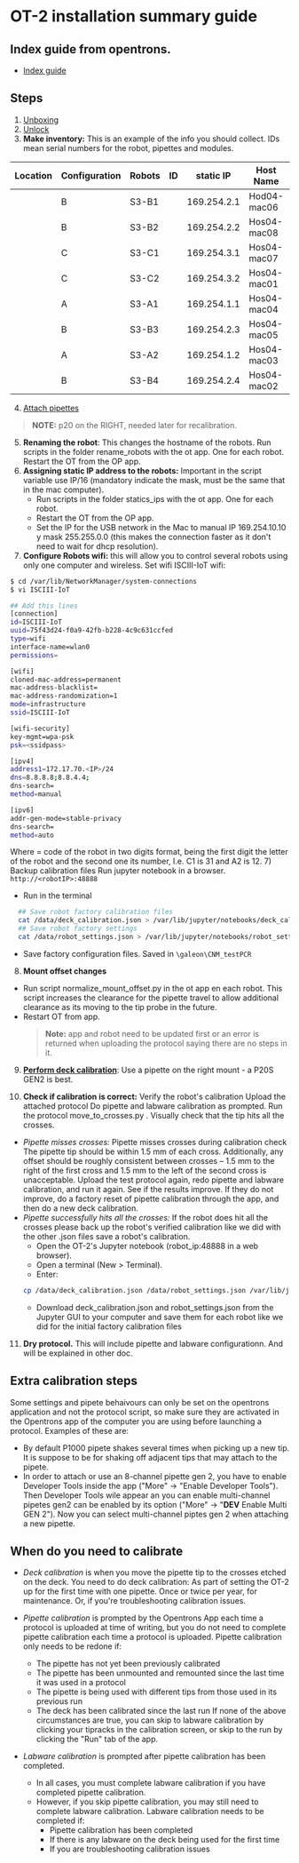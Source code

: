 # OT-2 installation summary guide
## Index guide from opentrons.
-   [Index guide](https://support.opentrons.com/en/collections/1559720-guide-for-getting-started-with-the-ot-2#6-calibrate-the-ot-2)
## Steps
1) [Unboxing](https://support.opentrons.com/en/articles/2687501-get-started-unbox-the-ot-2)
2) [Unlock](https://support.opentrons.com/en/articles/2687521-get-started-unlock-the-ot-2)
3) **Make inventory:** This is an example of the info you should collect. IDs mean serial numbers for the robot, pipettes and modules.

| Location | Configuration | Robots | ID | static IP | Host Name | Macbook Air MAC | Right pipette | RP ID | Left pipette | LP ID | Module 1 type | Module 1 ID |
|----------|---------------|--------|----|----------------|--------------|-----------------|---------------|-------|--------------|-------|---------------|-------------|
|          | B             | S3\-B1 |    | 169\.254\.2\.1 | Hod04\-mac06 |                 | pM300         |       | p1000        |       | Magnetic      |             |
|          | B             | S3\-B2 |    | 169\.254\.2\.2 | Hos04\-mac08 |                 | pM300         |       | p1000        |       | Magnetic      |             |
|          | C             | S3\-C1 |    | 169\.254\.3\.1 | Hos04\-mac07 |                 | p20           |       | p300         |       | Temperature   |             |
|          | C             | S3\-C2 |    | 169\.254\.3\.2 | Hos04\-mac01 |                 | p20           |       | p300         |       | Temperature   |             |
|          | A             | S3\-A1 |    | 169\.254\.1\.1 | Hos04\-mac04 |                 | p300          |       | p1000        |       |               |             |
|          | B             | S3\-B3 |    | 169\.254\.2\.3 | Hos04\-mac05 |                 | pM300         |       | p1000        |       | Magnetic      |             |
|          | A             | S3\-A2 |    | 169\.254\.1\.2 | Hos04\-mac03 |                 | p300          |       | p1000        |       |               |             |
|          | B             | S3\-B4 |    | 169\.254\.2\.4 | Hos04\-mac02 |                 | pM300         |       | p1000        |       | Magnetic      |             |

4) [Attach pipettes](https://support.opentrons.com/en/articles/2067321-get-started-attach-pipettes)
> **NOTE:** p20 on the RIGHT, needed later for recalibration.
5) **Renaming the robot**: This changes the hostname of the robots. Run scripts in the folder rename_robots with the ot app. One for each robot. Restart the OT from the OP app.
6) **Assigning static IP address to the robots:** Important in the script variable use IP/16 (mandatory indicate the mask, must be the same that in the mac computer).
    - Run scripts in the folder statics_ips with the ot app. One for each robot.
    - Restart the OT from the OP app.
    - Set the IP for the USB network in the Mac to manual IP 169.254.10.10 y mask 255.255.0.0 (this makes the connection faster as it don't need to wait for dhcp resolution).
7) **Configure Robots wifi:** this will allow you to control several robots using only one computer and wireless.
Set wifi ISCIII-IoT wifi:
```Bash
$ cd /var/lib/NetworkManager/system-connections
$ vi ISCIII-IoT

## Add this lines
[connection]
id=ISCIII-IoT
uuid=75f43d24-f0a9-42fb-b228-4c9c631ccfed
type=wifi
interface-name=wlan0
permissions=

[wifi]
cloned-mac-address=permanent
mac-address-blacklist=
mac-address-randomization=1
mode=infrastructure
ssid=ISCIII-IoT

[wifi-security]
key-mgmt=wpa-psk
psk=<ssidpass>

[ipv4]
address1=172.17.70.<IP>/24
dns=8.8.8.8;8.8.4.4;
dns-search=
method=manual

[ipv6]
addr-gen-mode=stable-privacy
dns-search=
method=auto
```
Where <IP> = code of the robot in two digits format, being the first digit the letter of the robot and the second one its number, I.e. C1 is 31 and A2 is 12.
7) Backup calibration files Run jupyter notebook in a browser.
`http://<robotIP>:48888`
-   Run in the terminal
```Bash
  ## Save robot factory calibration files
  cat /data/deck_calibration.json > /var/lib/jupyter/notebooks/deck_calibration_factory.json
  ## Save robot factory settings
  cat /data/robot_settings.json > /var/lib/jupyter/notebooks/robot_settings_factory.json
```
-   Save factory configuration files. Saved in `\galeon\CNM_testPCR`
8) **Mount offset changes**
-   Run script normalize_mount_offset.py in the ot app en each robot. This script increases the clearance for the pipette travel to allow additional clearance as its moving to the tip probe in the future.
- Restart OT from app.
    > **Note:** app and robot need to be updated first or an error is returned when uploading the protocol saying there are no steps in it.
9) [**Perform deck calibration**]( https://support.opentrons.com/en/articles/2687620-get-started-calibrate-the-deck): Use a pipette on the right mount - a P20S GEN2 is best.

10) **Check if calibration is correct:** Verify the robot's calibration Upload the attached protocol Do pipette and labware calibration as prompted. Run the protocol move_to_crosses.py . Visually check that the tip hits all the crosses.
- *Pipette misses crosses:* Pipette misses crosses during calibration check The pipette tip should be within 1.5 mm of each cross. Additionally, any offset should be roughly consistent between crosses – 1.5 mm to the right of the first cross and 1.5 mm to the left of the second cross is unacceptable. Upload the test protocol again, redo pipette and labware calibration, and run it again. See if the results improve. If they do not improve, do a factory reset of pipette calibration through the app, and then do a new deck calibration.
- *Pipette successfully hits all the crosses:* If the robot does hit all the crosses please back up the robot's verified calibration like we did with the other .json files save a robot's calibration.
    - Open the OT-2's Jupyter notebook (robot_ip:48888 in a web browser).
    - Open a terminal (New > Terminal).
    - Enter:
    ```Bash
    cp /data/deck_calibration.json /data/robot_settings.json /var/lib/jupyter/notebooks
    ```
    - Download deck_calibration.json and robot_settings.json from the Jupyter GUI to your computer and save them for each robot like we did for the initial factory calibration files
11) **Dry protocol.** This will include pipette and labware configurationn. And will be explained in other doc.

## Extra calibration steps
Some settings and pipete behaivours can only be set on the opentrons application and not the protocol script, so make sure they are activated in the Opentrons app of the computer you are using before launching a protocol. Examples of these are:
- By default P1000 pipete shakes several times when picking up a new tip. It is suppose to be for shaking off adjacent tips that may attach to the pipete.
- In order to attach or use an 8-channel pipette gen 2, you have to enable Developer Tools inside the app ("More" -> "Enable Developer Tools"). Then Developer Tools wile appear an you can enable multi-channel pipetes gen2 can be enabled by its option ("More" -> "__DEV__ Enable Multi GEN 2"). Now you can select multi-channel piptes gen 2 when attaching a new pipette.
## When do you need to calibrate
- *Deck calibration* is when you move the pipette tip to the crosses etched on the deck. You need to do deck calibration: As part of setting the OT-2 up for the first time with one pipette. Once or twice per year, for maintenance. Or, if you're troubleshooting calibration issues.
- *Pipette calibration* is prompted by the Opentrons App each time a protocol is uploaded at time of writing, but you do not need to complete pipette calibration each time a protocol is uploaded. Pipette calibration only needs to be redone if:
    - The pipette has not yet been previously calibrated
    - The pipette has been unmounted and remounted since the last time it was used in a protocol
    - The pipette is being used with different tips from those used in its previous run
    - The deck has been calibrated since the last run If none of the above circumstances are true, you can skip to labware calibration by clicking your tipracks in the calibration screen, or skip to the run by clicking the "Run" tab of the app.

- *Labware calibration* is prompted after pipette calibration has been completed.
    - In all cases, you must complete labware calibration if you have completed pipette calibration.
    - However, if you skip pipette calibration, you may still need to complete labware calibration. Labware calibration needs to be completed if:
        - Pipette calibration has been completed
        - If there is any labware on the deck being used for the first time
        - If you are troubleshooting calibration issues
